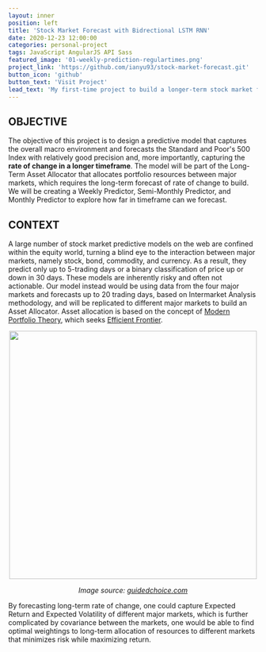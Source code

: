 ```yaml
---
layout: inner
position: left
title: 'Stock Market Forecast with Bidrectional LSTM RNN'
date: 2020-12-23 12:00:00
categories: personal-project
tags: JavaScript AngularJS API Sass
featured_image: '01-weekly-prediction-regulartimes.png'
project_link: 'https://github.com/ianyu93/stock-market-forecast.git'
button_icon: 'github'
button_text: 'Visit Project'
lead_text: 'My first-time project to build a longer-term stock market forecast as the first step towards my goal of building an asset allocator optimizer.'
---
```


## **OBJECTIVE**
The objective of this project is to design a predictive model that captures the overall
macro environment and forecasts the Standard and Poor's 500 Index with relatively good
precision and, more importantly, capturing the **rate of change in a longer timeframe**.
The model will be part of the Long-Term Asset Allocator that allocates portfolio resources
between major markets, which requires the long-term forecast of rate of change to build.
We will be creating a Weekly Predictor, Semi-Monthly Predictor, and Monthly Predictor to
explore how far in timeframe can we forecast.

## **CONTEXT** 
A large number of stock market predictive models on the web are confined within the
equity world, turning a blind eye to the interaction between major markets, namely stock,
bond, commodity, and currency. As a result, they predict only up to 5-trading days or a
binary classification of price up or down in 30 days. These models are inherently risky
and often not actionable. Our model instead would be using data from the four major
markets and forecasts up to 20 trading days, based on Intermarket Analysis methodology,
and will be replicated to different major markets to build an Asset Allocator.
Asset allocation is based on the concept of [Modern Portfolio Theory](https://www.investopedia.com/terms/m/modernportfoliotheory.asp), which seeks [Efficient
Frontier](https://www.investopedia.com/terms/e/efficientfrontier.asp). 

<div style="text-align:center">
<img src="https://www.guidedchoice.com/wp-content/uploads/2017/07/mpt-image-2.jpg" hieght=500 width=500 >

*Image source: [guidedchoice.com](https://www.guidedchoice.com/video/dr-harry-markowitz-father-of-modern-portfolio-theory/)*</div>

By forecasting long-term rate of change, one could capture Expected Return and
Expected Volatility of different major markets, which is further complicated by covariance
between the markets, one would be able to find optimal weightings to long-term
allocation of resources to different markets that minimizes risk while maximizing return.